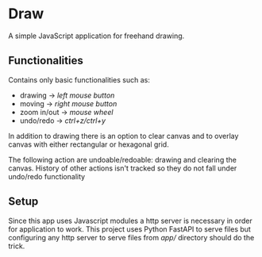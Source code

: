 # Draw

A simple JavaScript application for freehand drawing. 

## Functionalities

Contains only basic functionalities such as:
- drawing -> _left mouse button_
- moving -> _right mouse button_
- zoom in/out -> _mouse wheel_
- undo/redo -> _ctrl+z/ctrl+y_

In addition to drawing there is an option to clear canvas and to overlay canvas with either rectangular or hexagonal grid.

The following action are undoable/redoable: drawing and clearing the canvas. History of other actions isn't tracked so they do not fall under undo/redo functionality

## Setup

Since this app uses Javascript modules a http server is necessary in order for application to work. This project uses Python FastAPI to serve files but configuring any http server to serve files from _app/_ directory should do the trick.
